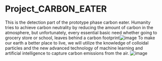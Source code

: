 # Project_CARBON_EATER
This is the detection part of the prototype phase carbon eater.
Humanity tries to achieve carbon neutrality by reducing the amount of carbon in the atmosphere, but unfortunately, every essential basic need whether going to grocery store or school, leaves behind a carbon footprint![image](https://user-images.githubusercontent.com/84313712/161018193-08449797-458c-4bd1-95a1-b87696f23821.png)
To make our earth a better place to live, we will utilize the knowledge of colloidal particles and the new advanced technology of machine learning and artificial intelligence to capture carbon emissions from the air. 
![image](https://user-images.githubusercontent.com/84313712/161018254-2e12f6e5-a6aa-41c0-af6e-8d201e3b5e16.png)

